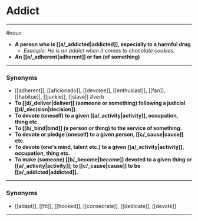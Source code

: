 # Addict
---
#noun
- **A person who is [[a/_addicted|addicted]], especially to a harmful drug**
	- _Example: He is an addict when it comes to chocolate cookies._
- **An [[a/_adherent|adherent]] or fan (of something)**
---
### Synonyms
- [[adherent]], [[aficionado]], [[devotee]], [[enthusiast]], [[fan]], [[habitue]], [[junkie]], [[slave]]
#verb
- **To [[d/_deliver|deliver]] (someone or something) following a judicial [[d/_decision|decision]].**
- **To devote (oneself) to a given [[a/_activity|activity]], occupation, thing etc.**
- **To [[b/_bind|bind]] (a person or thing) to the service of something.**
- **To devote or pledge (oneself) to a given person, [[c/_cause|cause]] etc.**
- **To devote (one's mind, talent etc.) to a given [[a/_activity|activity]], occupation, thing etc.**
- **To make (someone) [[b/_become|become]] devoted to a given thing or [[a/_activity|activity]]; to [[c/_cause|cause]] to be [[a/_addicted|addicted]].**
---
### Synonyms
- [[adapt]], [[fit]], [[hooked]], [[consecrate]], [[dedicate]], [[devote]]
---
